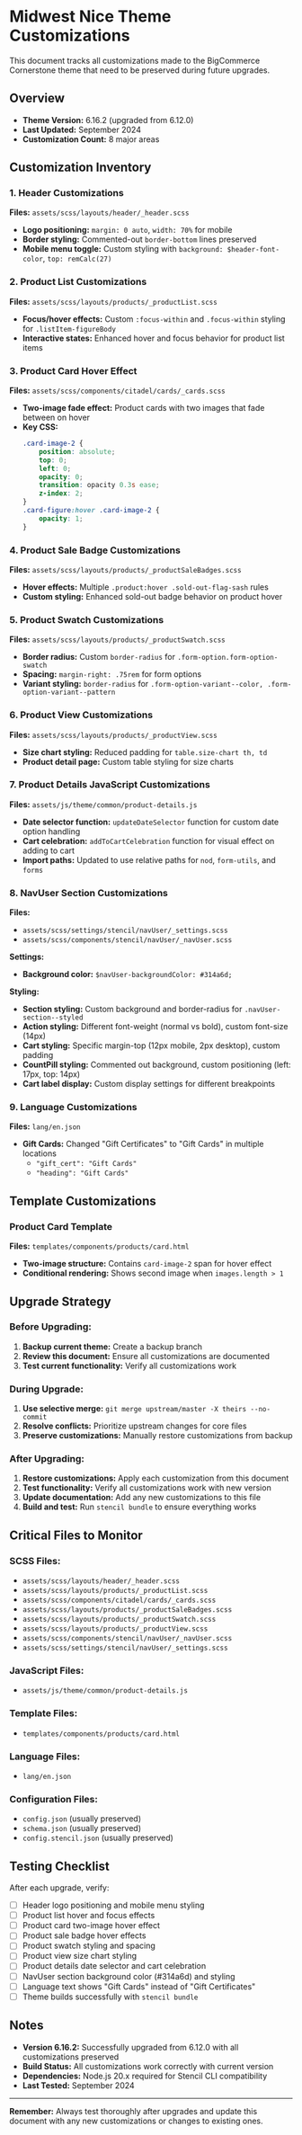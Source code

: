 # Midwest Nice Theme Customizations

This document tracks all customizations made to the BigCommerce Cornerstone theme that need to be preserved during future upgrades.

## Overview
- **Theme Version:** 6.16.2 (upgraded from 6.12.0)
- **Last Updated:** September 2024
- **Customization Count:** 8 major areas

## Customization Inventory

### 1. Header Customizations
**Files:** `assets/scss/layouts/header/_header.scss`
- **Logo positioning:** `margin: 0 auto`, `width: 70%` for mobile
- **Border styling:** Commented-out `border-bottom` lines preserved
- **Mobile menu toggle:** Custom styling with `background: $header-font-color`, `top: remCalc(27)`

### 2. Product List Customizations
**Files:** `assets/scss/layouts/products/_productList.scss`
- **Focus/hover effects:** Custom `:focus-within` and `.focus-within` styling for `.listItem-figureBody`
- **Interactive states:** Enhanced hover and focus behavior for product list items

### 3. Product Card Hover Effect
**Files:** `assets/scss/components/citadel/cards/_cards.scss`
- **Two-image fade effect:** Product cards with two images that fade between on hover
- **Key CSS:**
  ```scss
  .card-image-2 {
      position: absolute;
      top: 0;
      left: 0;
      opacity: 0;
      transition: opacity 0.3s ease;
      z-index: 2;
  }
  .card-figure:hover .card-image-2 {
      opacity: 1;
  }
  ```

### 4. Product Sale Badge Customizations
**Files:** `assets/scss/layouts/products/_productSaleBadges.scss`
- **Hover effects:** Multiple `.product:hover .sold-out-flag-sash` rules
- **Custom styling:** Enhanced sold-out badge behavior on product hover

### 5. Product Swatch Customizations
**Files:** `assets/scss/layouts/products/_productSwatch.scss`
- **Border radius:** Custom `border-radius` for `.form-option.form-option-swatch`
- **Spacing:** `margin-right: .75rem` for form options
- **Variant styling:** `border-radius` for `.form-option-variant--color, .form-option-variant--pattern`

### 6. Product View Customizations
**Files:** `assets/scss/layouts/products/_productView.scss`
- **Size chart styling:** Reduced padding for `table.size-chart th, td`
- **Product detail page:** Custom table styling for size charts

### 7. Product Details JavaScript Customizations
**Files:** `assets/js/theme/common/product-details.js`
- **Date selector function:** `updateDateSelector` function for custom date option handling
- **Cart celebration:** `addToCartCelebration` function for visual effect on adding to cart
- **Import paths:** Updated to use relative paths for `nod`, `form-utils`, and `forms`

### 8. NavUser Section Customizations
**Files:** 
- `assets/scss/settings/stencil/navUser/_settings.scss`
- `assets/scss/components/stencil/navUser/_navUser.scss`

**Settings:**
- **Background color:** `$navUser-backgroundColor: #314a6d;`

**Styling:**
- **Section styling:** Custom background and border-radius for `.navUser-section--styled`
- **Action styling:** Different font-weight (normal vs bold), custom font-size (14px)
- **Cart styling:** Specific margin-top (12px mobile, 2px desktop), custom padding
- **CountPill styling:** Commented out background, custom positioning (left: 17px, top: 14px)
- **Cart label display:** Custom display settings for different breakpoints

### 9. Language Customizations
**Files:** `lang/en.json`
- **Gift Cards:** Changed "Gift Certificates" to "Gift Cards" in multiple locations
  - `"gift_cert": "Gift Cards"`
  - `"heading": "Gift Cards"`

## Template Customizations

### Product Card Template
**Files:** `templates/components/products/card.html`
- **Two-image structure:** Contains `card-image-2` span for hover effect
- **Conditional rendering:** Shows second image when `images.length > 1`

## Upgrade Strategy

### Before Upgrading:
1. **Backup current theme:** Create a backup branch
2. **Review this document:** Ensure all customizations are documented
3. **Test current functionality:** Verify all customizations work

### During Upgrade:
1. **Use selective merge:** `git merge upstream/master -X theirs --no-commit`
2. **Resolve conflicts:** Prioritize upstream changes for core files
3. **Preserve customizations:** Manually restore customizations from backup

### After Upgrading:
1. **Restore customizations:** Apply each customization from this document
2. **Test functionality:** Verify all customizations work with new version
3. **Update documentation:** Add any new customizations to this file
4. **Build and test:** Run `stencil bundle` to ensure everything works

## Critical Files to Monitor

### SCSS Files:
- `assets/scss/layouts/header/_header.scss`
- `assets/scss/layouts/products/_productList.scss`
- `assets/scss/components/citadel/cards/_cards.scss`
- `assets/scss/layouts/products/_productSaleBadges.scss`
- `assets/scss/layouts/products/_productSwatch.scss`
- `assets/scss/layouts/products/_productView.scss`
- `assets/scss/components/stencil/navUser/_navUser.scss`
- `assets/scss/settings/stencil/navUser/_settings.scss`

### JavaScript Files:
- `assets/js/theme/common/product-details.js`

### Template Files:
- `templates/components/products/card.html`

### Language Files:
- `lang/en.json`

### Configuration Files:
- `config.json` (usually preserved)
- `schema.json` (usually preserved)
- `config.stencil.json` (usually preserved)

## Testing Checklist

After each upgrade, verify:
- [ ] Header logo positioning and mobile menu styling
- [ ] Product list hover and focus effects
- [ ] Product card two-image hover effect
- [ ] Product sale badge hover effects
- [ ] Product swatch styling and spacing
- [ ] Product view size chart styling
- [ ] Product details date selector and cart celebration
- [ ] NavUser section background color (#314a6d) and styling
- [ ] Language text shows "Gift Cards" instead of "Gift Certificates"
- [ ] Theme builds successfully with `stencil bundle`

## Notes

- **Version 6.16.2:** Successfully upgraded from 6.12.0 with all customizations preserved
- **Build Status:** All customizations work correctly with current version
- **Dependencies:** Node.js 20.x required for Stencil CLI compatibility
- **Last Tested:** September 2024

---

**Remember:** Always test thoroughly after upgrades and update this document with any new customizations or changes to existing ones.

